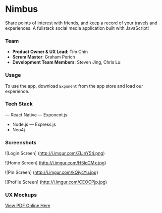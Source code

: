 # Nimbus

Share points of interest with friends, and keep a record of your travels and experiences. A fullstack social media application built with JavaScript!

### Team

  - __Product Owner & UX Lead__: Tim Chin
  - __Scrum Master__: Graham Perich
  - __Development Team Members__: Steven Jing, Chris Lu

### Usage

To use the app, download `Exponent` from the app store and load our experience.

### Tech Stack
— React Native
— Exponent.js
- Node.js 
— Express.js
- Neo4j 

### Screenshots
![Login Screen]
(http://i.imgur.com/ZIJnY54.png)

![Home Screen]
(http://i.imgur.com/H5lcCMx.jpg)

![Pin Screen]
(http://i.imgur.com/kQiycYu.jpg)

![Profile Screen]
(http://i.imgur.com/CEOCPjp.jpg)

### UX Mockups

[View PDF Online Here](https://www.docdroid.net/Euhm5eK/nimbus.pdf.html)


